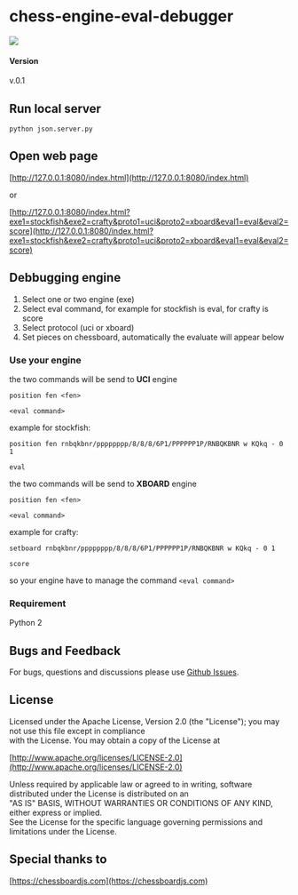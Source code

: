 

chess-engine-eval-debugger
======
<img src="http://cinnamonchess.altervista.org/web_evaluate3.gif">

#### Version
v.0.1

## Run local server
`python json.server.py`
  
## Open web page  
  
[http://127.0.0.1:8080/index.html](http://127.0.0.1:8080/index.html)

or

[http://127.0.0.1:8080/index.html?exe1=stockfish&exe2=crafty&proto1=uci&proto2=xboard&eval1=eval&eval2=score](http://127.0.0.1:8080/index.html?exe1=stockfish&exe2=crafty&proto1=uci&proto2=xboard&eval1=eval&eval2=score)


## Debbugging engine

1. Select one or two engine (exe)
2. Select eval command, for example for stockfish is eval, for crafty is score
3. Select protocol (uci or xboard)
4. Set pieces on chessboard, automatically the evaluate will appear below

### Use your engine
the two commands will be send to **UCI** engine

`position fen <fen>`  

`<eval command>`  

example for stockfish:

`position fen rnbqkbnr/pppppppp/8/8/8/6P1/PPPPPP1P/RNBQKBNR w KQkq - 0 1`

`eval`

the two commands will be send to **XBOARD** engine

`position fen <fen>`  

`<eval command>`  

example for crafty:

`setboard rnbqkbnr/pppppppp/8/8/8/6P1/PPPPPP1P/RNBQKBNR w KQkq - 0 1`

`score`

so your engine have to manage the command `<eval command>` 

  
### Requirement
Python 2

## Bugs and Feedback  
For bugs, questions and discussions please use [Github Issues](https://github.com/gekomad/chess-engine-eval-debugger/issues).  
  
## License  
  
Licensed under the Apache License, Version 2.0 (the "License"); you may not use this file except in compliance  
with the License. You may obtain a copy of the License at  
  
[http://www.apache.org/licenses/LICENSE-2.0](http://www.apache.org/licenses/LICENSE-2.0)  
  
Unless required by applicable law or agreed to in writing, software distributed under the License is distributed on an  
"AS IS" BASIS, WITHOUT WARRANTIES OR CONDITIONS OF ANY KIND, either express or implied.  
See the License for the specific language governing permissions and limitations under the License.  
  

## Special thanks to
  
[https://chessboardjs.com](https://chessboardjs.com)
